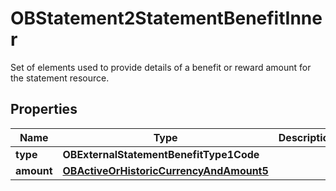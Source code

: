 

# OBStatement2StatementBenefitInner

Set of elements used to provide details of a benefit or reward amount for the statement resource.

## Properties

| Name | Type | Description | Notes |
|------------ | ------------- | ------------- | -------------|
|**type** | **OBExternalStatementBenefitType1Code** |  |  |
|**amount** | [**OBActiveOrHistoricCurrencyAndAmount5**](OBActiveOrHistoricCurrencyAndAmount5.md) |  |  |



